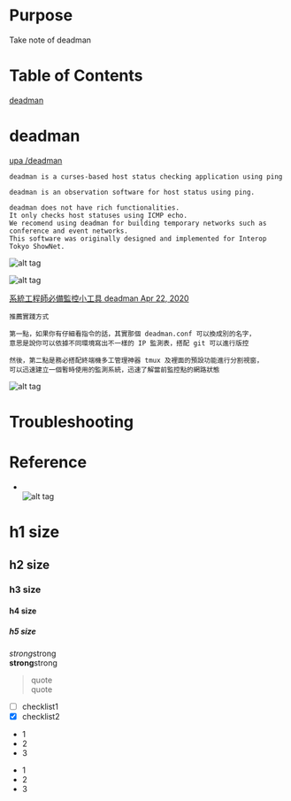 # Purpose  
Take note of deadman  

# Table of Contents  
[deadman](#deadman)  

# deadman  
[upa /deadman](https://github.com/upa/deadman)  
```
deadman is a curses-based host status checking application using ping 
```
```
deadman is an observation software for host status using ping.

deadman does not have rich functionalities. 
It only checks host statuses using ICMP echo. 
We recomend using deadman for building temporary networks such as conference and event networks. 
This software was originally designed and implemented for Interop Tokyo ShowNet.
```
![alt tag](https://raw.githubusercontent.com/upa/deadman/master/img/deadman-demo.gif)  

![alt tag](https://i.imgur.com/kki7Tvk.png)  


[系統工程師必備監控小工具 deadman Apr 22, 2020](https://blog.pichuang.com.tw/20200423-deadman/)  
```
推薦實踐方式

第一點，如果你有仔細看指令的話，其實那個 deadman.conf 可以換成別的名字，
意思是說你可以依據不同環境寫出不一樣的 IP 監測表，搭配 git 可以進行版控

然後，第二點是務必搭配終端機多工管理神器 tmux 及裡面的預設功能進行分割視窗，
可以迅速建立一個暫時使用的監測系統，迅速了解當前監控點的網路狀態
```
![alt tag](https://blog.pichuang.com.tw/images/deadman-tmux.png)  

# Troubleshooting


# Reference


* []()  
![alt tag]()  

# h1 size

## h2 size

### h3 size

#### h4 size

##### h5 size

*strong*strong  
**strong**strong  

> quote  
> quote

- [ ] checklist1
- [x] checklist2

* 1
* 2
* 3

- 1
- 2
- 3
